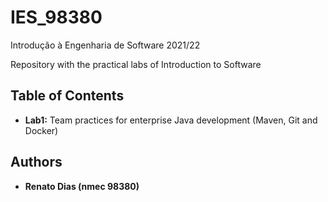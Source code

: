 # IES_98380
Introdução à Engenharia de Software 2021/22

Repository with the practical labs of Introduction to Software

## Table of Contents
* **Lab1:** Team practices for enterprise Java development (Maven, Git and Docker)


## Authors

-   **Renato Dias (nmec 98380)**
